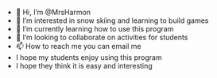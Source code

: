 - 👋 Hi, I’m @MrsHarmon
- 👀 I’m interested in snow skiing and learning to build games
- 🌱 I’m currently learning how to use this program
- 💞️ I’m looking to collaborate on activities for students
- 📫 How to reach me you can email me
- I hope my students enjoy using this program
- I hope they think it is easy and interesting

<!---
MrsHarmon/MrsHarmon is a ✨ special ✨ repository because its `README.md` (this file) appears on your GitHub profile.
You can click the Preview link to take a look at your changes.
--->
